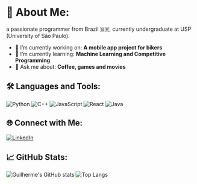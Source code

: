 # 💫 About Me:
a passionate programmer from Brazil 🇧🇷, currently undergraduate at USP (University of São Paulo). 

- 🔭 I’m currently working on: **A mobile app project for bikers**
- 🌱 I’m currently learning: **Machine Learning and Competitive Programming**
- 💬 Ask me about: **Coffee, games and movies**
  

## 🛠️ Languages and Tools:
![Python](https://img.shields.io/badge/-Python-black?style=flat-square&logo=python)
![C++](https://img.shields.io/badge/-C++-black?style=flat-square&logo=c%2B%2B)
![JavaScript](https://img.shields.io/badge/-JavaScript-black?style=flat-square&logo=javascript)
![React](https://img.shields.io/badge/-React-black?style=flat-square&logo=react)
![Java](https://img.shields.io/badge/-Java-black?style=flat-square&logo=java)

## 🌐 Connect with Me:
[![LinkedIn](https://img.shields.io/badge/-LinkedIn-blue?style=flat-square&logo=Linkedin&logoColor=white)](https://www.linkedin.com/in/guilherme-luiz-pereira-de-almeida-173874295/)

## 📈 GitHub Stats:
![Guilherme's GitHub stats](https://github-readme-stats.vercel.app/api?username=bucho-op&show_icons=true&theme=radical)
![Top Langs](https://github-readme-stats.vercel.app/api/top-langs/?username=bucho-op&layout=compact&theme=radical)

